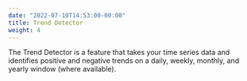 ```yaml
---
date: "2022-07-10T14:53:00-00:00"
title: Trend Detector
weight: 4
---
```


The Trend Detector is a feature that takes your time series data and identifies positive and negative trends on a daily, weekly, monthly, and yearly window  (where available). 
